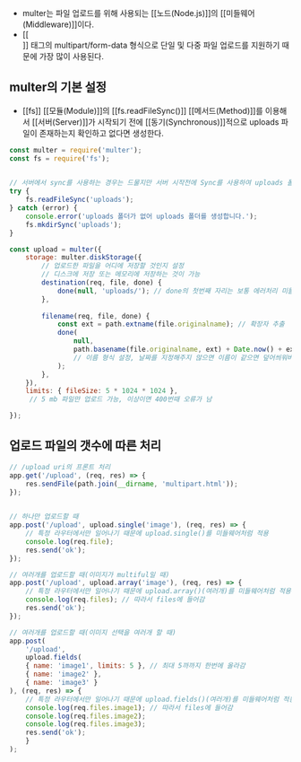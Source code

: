 - multer는 파일 업로드를 위해 사용되는 [[노드(Node.js)]]의 [[미들웨어(Middleware)]]이다.
- [[<form>]] 태그의 multipart/form-data 형식으로 단일 및 다중 파일 업로드를 지원하기 때문에 가장 많이 사용된다.


## multer의 기본 설정 

- [[fs]] [[모듈(Module)]]의 [[fs.readFileSync()]] [[메서드(Method)]]를 이용해서 [[서버(Server)]]가 시작되기 전에 [[동기(Synchronous)]]적으로 uploads 파일이 존재하는지 확인하고 없다면 생성한다.

```js
const multer = require('multer');
const fs = require('fs');

  
// 서버에서 sync를 사용하는 경우는 드물지만 서버 시작전에 Sync를 사용하여 uploads 폴더가 없으면 만드는 것은 좋음
try {
	fs.readFileSync('uploads');
} catch (error) {
	console.error('uploads 폴더가 없어 uploads 폴더를 생성합니다.');
	fs.mkdirSync('uploads');
}

const upload = multer({
	storage: multer.diskStorage({
		// 업로드한 파일을 어디에 저장할 것인지 설정
		// 디스크에 저장 또는 메모리에 저장하는 것이 가능
		destination(req, file, done) {
			done(null, 'uploads/'); // done의 첫번째 자리는 보통 에러처리 미들웨어가 들어감
		},
		
		filename(req, file, done) {
			const ext = path.extname(file.originalname); // 확장자 추출
			done(
				null,
				path.basename(file.originalname, ext) + Date.now() + ext 
				// 이름 형식 설정, 날짜를 지정해주지 않으면 이름이 같으면 덮어씌워버림
			);
		},
	}),
	limits: { fileSize: 5 * 1024 * 1024 },
	 // 5 mb 파일만 업로드 가능, 이상이면 400번때 오류가 남

});
```


## 업로드 파일의 갯수에 따른 처리

```js
// /upload uri의 프론트 처리
app.get('/upload', (req, res) => {
	res.sendFile(path.join(__dirname, 'multipart.html'));
});

  
// 하나만 업로드할 때
app.post('/upload', upload.single('image'), (req, res) => {
	// 특정 라우터에서만 일어나기 때문에 upload.single()를 미들웨어처럼 적용
	console.log(req.file);
	res.send('ok');
});

// 여러개를 업로드할 때(이미지가 multiful일 때)
app.post('/upload', upload.array('image'), (req, res) => {
	// 특정 라우터에서만 일어나기 때문에 upload.array()(여러개)를 미들웨어처럼 적용
	console.log(req.files); // 따라서 files에 들어감
	res.send('ok');
});

// 여러개를 업로드할 때(이미지 선택을 여러개 할 때)
app.post(
	'/upload',
	upload.fields(
	{ name: 'image1', limits: 5 }, // 최대 5까까지 한번에 올라감
	{ name: 'image2' },
	{ name: 'image3' }
), (req, res) => {
	// 특정 라우터에서만 일어나기 때문에 upload.fields()(여러개)를 미들웨어처럼 적용
	console.log(req.files.image1); // 따라서 files에 들어감
	console.log(req.files.image2);
	console.log(req.files.image3);
	res.send('ok');
	}
);
```
